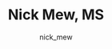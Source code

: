 ---
# this is autogenerated: do not edit
title: Nick Mew, MS
author: nick_mew
layout: author-bio
excerpt: Specialist
type: member
header:
  teaser: /assets/images/members/bio-mew.jpg
papers: 
---